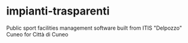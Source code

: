 # impianti-trasparenti
Public sport facilities management software built from ITIS "Delpozzo" Cuneo for Città di Cuneo
